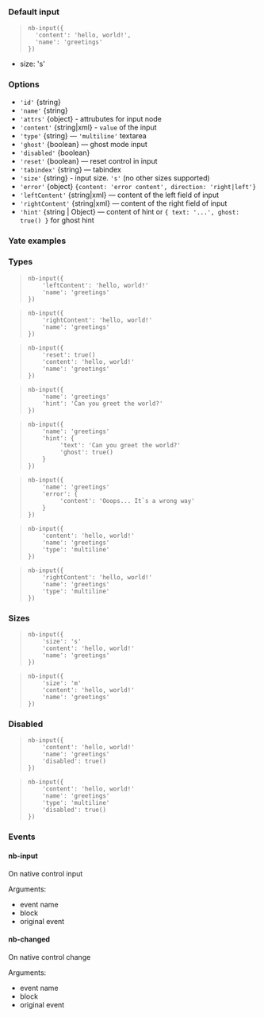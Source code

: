 ### Default input

> <div example="input-simple"/>
>
> ```yate
> nb-input({
>   'content': 'hello, world!',
>   'name': 'greetings'
> })
> ```
>

* size: 's'

### Options

* `'id'` {string}
* `'name'` {string}
* `'attrs'` {object} - attrubutes for input node
* `'content'` {string|xml} - `value` of the input
* `'type'` {string} — `'multiline'` textarea
* `'ghost'` {boolean} — ghost mode input
* `'disabled'` {boolean}
* `'reset'` {boolean} — reset control in input
* `'tabindex'` {string} — tabindex
* `'size'` {string}  - input size. `'s'` (no other sizes supported)
* `'error'` {object} `{content: 'error content', direction: 'right|left'}`
* `'leftContent'` {string|xml} — content of the left field of input
* `'rightContent'` {string|xml} — content of the right field of input
* `'hint'` {string | Object} — content of hint or `{ text: '...', ghost: true() }` for ghost hint

### Yate examples

### Types

> <div example="input-simple-left-content"/>
>
> ```yate
> nb-input({
>     'leftContent': 'hello, world!'
>     'name': 'greetings'
> })
> ```

> <div example="input-simple-right-content"/>
>
> ```yate
> nb-input({
>     'rightContent': 'hello, world!'
>     'name': 'greetings'
> })
> ```

> <div example="input-simple-reset"/>
>
> ```yate
> nb-input({
>     'reset': true()
>     'content': 'hello, world!'
>     'name': 'greetings'
> })
> ```

> <div example="input-simple-hint"/>
>
> ```yate
> nb-input({
>     'name': 'greetings'
>     'hint': 'Can you greet the world?'
> })
> ```

> <div example="input-simple-hint-ghost"/>
>
> ```yate
> nb-input({
>     'name': 'greetings'
>     'hint': {
>          'text': 'Can you greet the world?'
>          'ghost': true()
>     }
> })
> ```

> <div example="input-simple-error"/>
>
> ```yate
> nb-input({
>     'name': 'greetings'
>     'error': {
>          'content': 'Ooops... It`s a wrong way'
>     }
> })
> ```

> <div example="input-multiline"/>
>
> ```yate
> nb-input({
>     'content': 'hello, world!'
>     'name': 'greetings'
>     'type': 'multiline'
> })
> ```

> <div example="input-multiline-rightContent"/>
>
> ```yate
> nb-input({
>     'rightContent': 'hello, world!'
>     'name': 'greetings'
>     'type': 'multiline'
> })
> ```

### Sizes

> <div example="input-size-s"/>
>
> ```yate
> nb-input({
>     'size': 's'
>     'content': 'hello, world!'
>     'name': 'greetings'
> })
> ```

> <div example="input-size-m"/>
>
> ```yate
> nb-input({
>     'size': 'm'
>     'content': 'hello, world!'
>     'name': 'greetings'
> })
> ```

### Disabled

> <div example="input-simple-disabled"/>
>
> ```yate
> nb-input({
>     'content': 'hello, world!'
>     'name': 'greetings'
>     'disabled': true()
> })
> ```

> <div example="input-multiline-disabled"/>
>
> ```yate
> nb-input({
>     'content': 'hello, world!'
>     'name': 'greetings'
>     'type': 'multiline'
>     'disabled': true()
> })
> ```

### Events

#### nb-input
On native control input

Arguments:

* event name
* block
* original event

#### nb-changed 
On native control change

Arguments:

* event name
* block
* original event
